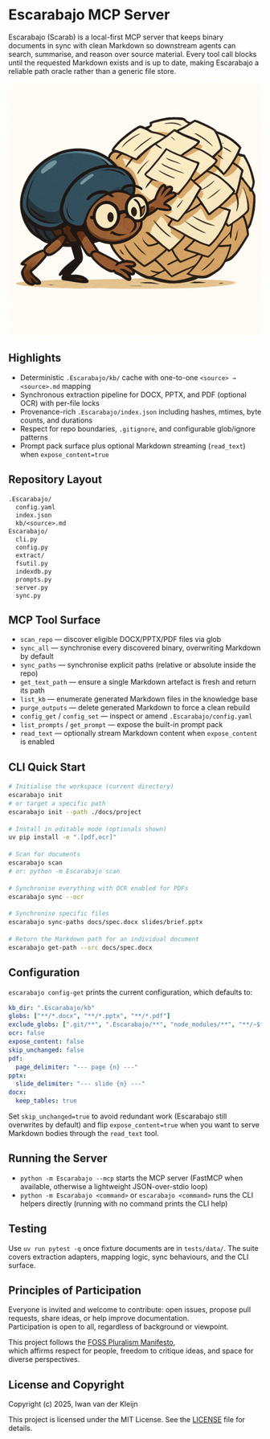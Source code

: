 # Escarabajo MCP Server

Escarabajo (Scarab) is a local-first MCP server that keeps binary documents in sync with clean Markdown so downstream agents can search, summarise, and reason over source material. Every tool call blocks until the requested Markdown exists and is up to date, making Escarabajo a reliable path oracle rather than a generic file store.

![Escarabajo logo](image/escarabajo.png)

## Highlights
- Deterministic `.Escarabajo/kb/` cache with one-to-one `<source> → <source>.md` mapping
- Synchronous extraction pipeline for DOCX, PPTX, and PDF (optional OCR) with per-file locks
- Provenance-rich `.Escarabajo/index.json` including hashes, mtimes, byte counts, and durations
- Respect for repo boundaries, `.gitignore`, and configurable glob/ignore patterns
- Prompt pack surface plus optional Markdown streaming (`read_text`) when `expose_content=true`

## Repository Layout
```
.Escarabajo/
  config.yaml
  index.json
  kb/<source>.md
Escarabajo/
  cli.py
  config.py
  extract/
  fsutil.py
  indexdb.py
  prompts.py
  server.py
  sync.py
```

## MCP Tool Surface
- `scan_repo` — discover eligible DOCX/PPTX/PDF files via glob
- `sync_all` — synchronise every discovered binary, overwriting Markdown by default
- `sync_paths` — synchronise explicit paths (relative or absolute inside the repo)
- `get_text_path` — ensure a single Markdown artefact is fresh and return its path
- `list_kb` — enumerate generated Markdown files in the knowledge base
- `purge_outputs` — delete generated Markdown to force a clean rebuild
- `config_get` / `config_set` — inspect or amend `.Escarabajo/config.yaml`
- `list_prompts` / `get_prompt` — expose the built-in prompt pack
- `read_text` — optionally stream Markdown content when `expose_content` is enabled

## CLI Quick Start
```bash
# Initialise the workspace (current directory)
escarabajo init
# or target a specific path
escarabajo init --path ./docs/project

# Install in editable mode (optionals shown)
uv pip install -e ".[pdf,ocr]"

# Scan for documents
escarabajo scan
# or: python -m Escarabajo scan

# Synchronise everything with OCR enabled for PDFs
escarabajo sync --ocr

# Synchronise specific files
escarabajo sync-paths docs/spec.docx slides/brief.pptx

# Return the Markdown path for an individual document
escarabajo get-path --src docs/spec.docx
```

## Configuration
`escarabajo config-get` prints the current configuration, which defaults to:

```yaml
kb_dir: ".Escarabajo/kb"
globs: ["**/*.docx", "**/*.pptx", "**/*.pdf"]
exclude_globs: [".git/**", ".Escarabajo/**", "node_modules/**", "**/~$*", "**/*.tmp"]
ocr: false
expose_content: false
skip_unchanged: false
pdf:
  page_delimiter: "--- page {n} ---"
pptx:
  slide_delimiter: "--- slide {n} ---"
docx:
  keep_tables: true
```

Set `skip_unchanged=true` to avoid redundant work (Escarabajo still overwrites by default) and flip `expose_content=true` when you want to serve Markdown bodies through the `read_text` tool.

## Running the Server
- `python -m Escarabajo --mcp` starts the MCP server (FastMCP when available, otherwise a lightweight JSON-over-stdio loop)
- `python -m Escarabajo <command>` or `escarabajo <command>` runs the CLI helpers directly (running with no command prints the CLI help)

## Testing
Use `uv run pytest -q` once fixture documents are in `tests/data/`. The suite covers extraction adapters, mapping logic, sync behaviours, and the CLI surface.


## Principles of Participation

Everyone is invited and welcome to contribute: open issues, propose pull requests, share ideas, or help improve documentation.  
Participation is open to all, regardless of background or viewpoint.  

This project follows the [FOSS Pluralism Manifesto](./FOSS_PLURALISM_MANIFESTO.md),  
which affirms respect for people, freedom to critique ideas, and space for diverse perspectives.  


## License and Copyright

Copyright (c) 2025, Iwan van der Kleijn

This project is licensed under the MIT License. See the [LICENSE](LICENSE) file for details.
